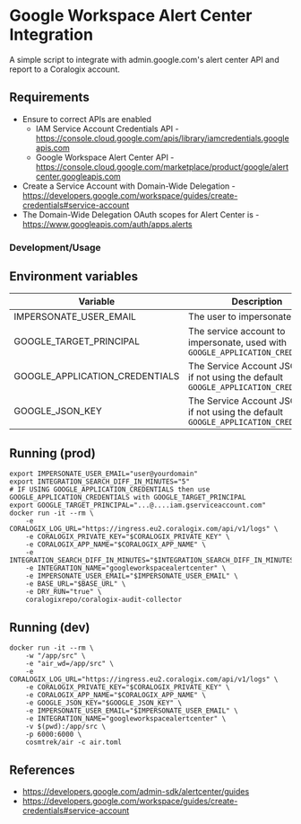 # Google Workspace Alert Center Integration

A simple script to integrate with admin.google.com's alert center API and report to a Coralogix account.

## Requirements

- Ensure to correct APIs are enabled 
  - IAM Service Account Credentials API - https://console.cloud.google.com/apis/library/iamcredentials.googleapis.com
  - Google Workspace Alert Center API - https://console.cloud.google.com/marketplace/product/google/alertcenter.googleapis.com
- Create a Service Account with Domain-Wide Delegation - https://developers.google.com/workspace/guides/create-credentials#service-account
- The Domain-Wide Delegation OAuth scopes for Alert Center is - https://www.googleapis.com/auth/apps.alerts

### Development/Usage

## Environment variables

| Variable | Description                                                                            | Example | Required |
|----------|----------------------------------------------------------------------------------------|---------| -------- |
| IMPERSONATE_USER_EMAIL | The user to impersonate                                                                | `admin@yourdomain.com` | Yes |
| GOOGLE_TARGET_PRINCIPAL | The service account to impersonate, used with `GOOGLE_APPLICATION_CREDENTIALS`         | `...@....iam.gserviceaccount.com` | Yes |
| GOOGLE_APPLICATION_CREDENTIALS | The Service Account JSON key if not using the default `GOOGLE_APPLICATION_CREDENTIALS` | `{... }` | NO |
| GOOGLE_JSON_KEY | The Service Account JSON key if not using the default `GOOGLE_APPLICATION_CREDENTIALS` | `{... }` | NO |

## Running (prod)

```shell
export IMPERSONATE_USER_EMAIL="user@yourdomain"
export INTEGRATION_SEARCH_DIFF_IN_MINUTES="5"
# IF USING GOOGLE_APPLICATION_CREDENTIALS then use GOOGLE_APPLICATION_CREDENTIALS with GOOGLE_TARGET_PRINCIPAL
export GOOGLE_TARGET_PRINCIPAL="...@....iam.gserviceaccount.com"
docker run -it --rm \
    -e CORALOGIX_LOG_URL="https://ingress.eu2.coralogix.com/api/v1/logs" \
    -e CORALOGIX_PRIVATE_KEY="$CORALOGIX_PRIVATE_KEY" \
    -e CORALOGIX_APP_NAME="$CORALOGIX_APP_NAME" \
    -e INTEGRATION_SEARCH_DIFF_IN_MINUTES="$INTEGRATION_SEARCH_DIFF_IN_MINUTES"
    -e INTEGRATION_NAME="googleworkspacealertcenter" \
    -e IMPERSONATE_USER_EMAIL="$IMPERSONATE_USER_EMAIL" \
    -e BASE_URL="$BASE_URL" \
    -e DRY_RUN="true" \
    coralogixrepo/coralogix-audit-collector
```

## Running (dev)

```
docker run -it --rm \
    -w "/app/src" \
    -e "air_wd=/app/src" \
    -e CORALOGIX_LOG_URL="https://ingress.eu2.coralogix.com/api/v1/logs" \
    -e CORALOGIX_PRIVATE_KEY="$CORALOGIX_PRIVATE_KEY" \
    -e CORALOGIX_APP_NAME="$CORALOGIX_APP_NAME" \
    -e GOOGLE_JSON_KEY="$GOOGLE_JSON_KEY" \
    -e IMPERSONATE_USER_EMAIL="$IMPERSONATE_USER_EMAIL" \
    -e INTEGRATION_NAME="googleworkspacealertcenter" \
    -v $(pwd):/app/src \
    -p 6000:6000 \
    cosmtrek/air -c air.toml
```

## References

- https://developers.google.com/admin-sdk/alertcenter/guides
- https://developers.google.com/workspace/guides/create-credentials#service-account
